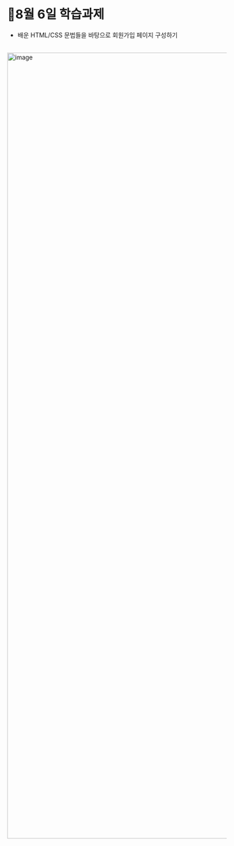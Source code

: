 # 🚂8월 6일 학습과제
- 배운 HTML/CSS 문법들을 바탕으로 회원가입 페이지 구성하기
<br>
<img width="2880" height="1800" alt="image" src="https://github.com/user-attachments/assets/d0facb24-f863-4697-9eb3-192042d66945" />
